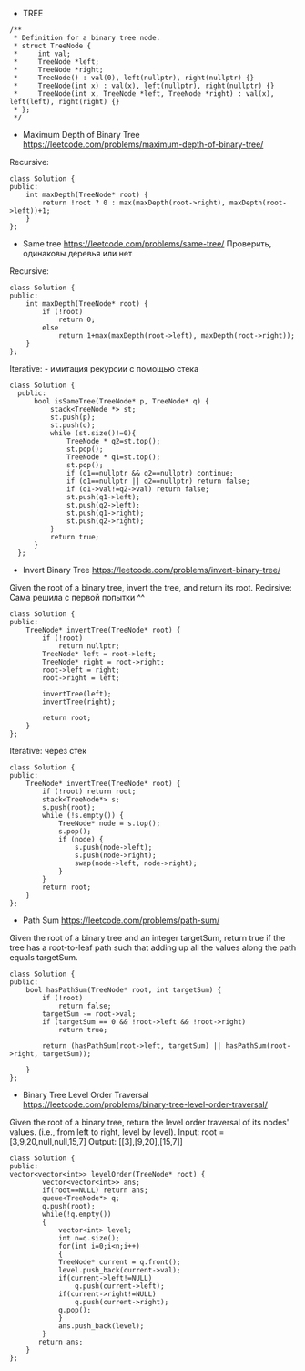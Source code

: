 - TREE
```
/**
 * Definition for a binary tree node.
 * struct TreeNode {
 *     int val;
 *     TreeNode *left;
 *     TreeNode *right;
 *     TreeNode() : val(0), left(nullptr), right(nullptr) {}
 *     TreeNode(int x) : val(x), left(nullptr), right(nullptr) {}
 *     TreeNode(int x, TreeNode *left, TreeNode *right) : val(x), left(left), right(right) {}
 * };
 */
 ```

- Maximum Depth of Binary Tree
https://leetcode.com/problems/maximum-depth-of-binary-tree/

Recursive:
```
class Solution {
public:
    int maxDepth(TreeNode* root) {
        return !root ? 0 : max(maxDepth(root->right), maxDepth(root->left))+1;
    }
};
```

- Same tree
https://leetcode.com/problems/same-tree/
Проверить, одинаковы деревья или нет

Recursive:
```
class Solution {
public:
    int maxDepth(TreeNode* root) {
        if (!root)
            return 0;
        else
            return 1+max(maxDepth(root->left), maxDepth(root->right));
    }
};
```

Iterative:  - имитация рекурсии с помощью стека
```
class Solution {
  public:
      bool isSameTree(TreeNode* p, TreeNode* q) {
          stack<TreeNode *> st;
          st.push(p);
          st.push(q);
          while (st.size()!=0){
              TreeNode * q2=st.top();
              st.pop();
              TreeNode * q1=st.top();
              st.pop();
              if (q1==nullptr && q2==nullptr) continue;
              if (q1==nullptr || q2==nullptr) return false;
              if (q1->val!=q2->val) return false;
              st.push(q1->left);
              st.push(q2->left);
              st.push(q1->right);
              st.push(q2->right);
          }
          return true;
      }
  };
```

- Invert Binary Tree
https://leetcode.com/problems/invert-binary-tree/

Given the root of a binary tree, invert the tree, and return its root.
Recirsive:
Сама решила с первой попытки ^^
```
class Solution {
public:
    TreeNode* invertTree(TreeNode* root) {
        if (!root)
            return nullptr;
        TreeNode* left = root->left;
        TreeNode* right = root->right;
        root->left = right;
        root->right = left;
        
        invertTree(left);
        invertTree(right);
        
        return root;
    }
};
```

Iterative:
через стек
```
class Solution {
public:
    TreeNode* invertTree(TreeNode* root) {
        if (!root) return root;
        stack<TreeNode*> s;
        s.push(root);
        while (!s.empty()) {
            TreeNode* node = s.top();
            s.pop();
            if (node) {
                s.push(node->left);
                s.push(node->right);
                swap(node->left, node->right);
            }
        }
        return root;
    }
};
```

- Path Sum
https://leetcode.com/problems/path-sum/

Given the root of a binary tree and an integer targetSum, return true if the tree has a root-to-leaf path such that adding up all the values along the path equals targetSum.

```
class Solution {
public:
    bool hasPathSum(TreeNode* root, int targetSum) {
        if (!root)
            return false;
        targetSum -= root->val;
        if (targetSum == 0 && !root->left && !root->right)
            return true;
           
        return (hasPathSum(root->left, targetSum) || hasPathSum(root->right, targetSum));
        
    }
};
```

- Binary Tree Level Order Traversal
https://leetcode.com/problems/binary-tree-level-order-traversal/

Given the root of a binary tree, return the level order traversal of its nodes' values. (i.e., from left to right, level by level).
Input: root = [3,9,20,null,null,15,7]
Output: [[3],[9,20],[15,7]]

```
class Solution {
public:
vector<vector<int>> levelOrder(TreeNode* root) {
        vector<vector<int>> ans;
        if(root==NULL) return ans;
        queue<TreeNode*> q;
        q.push(root);
        while(!q.empty())
        {
            vector<int> level;
            int n=q.size();
            for(int i=0;i<n;i++)
            {
            TreeNode* current = q.front();
            level.push_back(current->val);
            if(current->left!=NULL)
                q.push(current->left);
            if(current->right!=NULL)
                q.push(current->right);
            q.pop();
            }
            ans.push_back(level);
        }
       return ans; 
    }
};
```
